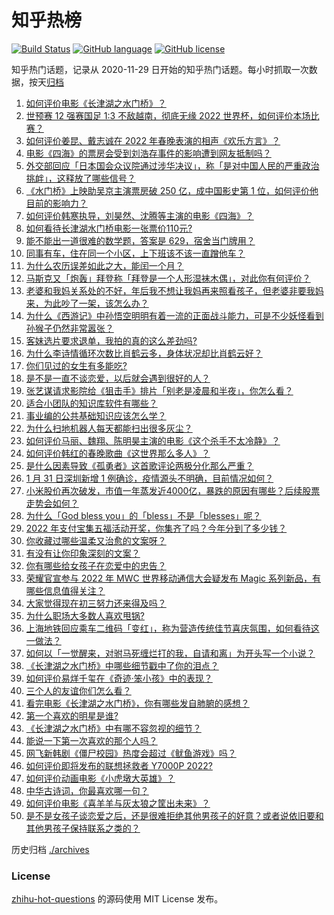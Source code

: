 # 知乎热榜
[![Build Status](https://github.com/ToWeLong/zhihu-hot-questions/workflows/CI/badge.svg)](https://github.com/ToWeLong/zhihu-hot-questions/actions)
[![GitHub language](https://img.shields.io/badge/language-golang-orange.svg)](https://golang.org/)
[![GitHub license](https://img.shields.io/github/license/ToWeLong/zhihu-hot-questions)](https://github.com/ToWeLong/zhihu-hot-questions/blob/main/LICENSE)

知乎热门话题，记录从 2020-11-29 日开始的知乎热门话题。每小时抓取一次数据，按天[归档](./archives)

<!-- BEGIN -->

1. [如何评价电影《长津湖之水门桥》？](https://www.zhihu.com/question/513091576)
1. [世预赛 12 强赛国足 1:3 不敌越南，彻底无缘 2022 世界杯，如何评价本场比赛？](https://www.zhihu.com/question/514309169)
1. [如何评价姜昆、戴志诚在 2022 年春晚表演的相声《欢乐方言》？](https://www.zhihu.com/question/514245691)
1. [电影《四海》的票房会受到刘浩存事件的影响遭到网友抵制吗？](https://www.zhihu.com/question/492078807)
1. [外交部回应「日本国会众议院通过涉华决议」，称「是对中国人民的严重政治挑衅」，这释放了哪些信号？](https://www.zhihu.com/question/514336421)
1. [《水门桥》上映助吴京主演票房破 250 亿，成中国影史第 1 位，如何评价他目前的影响力？](https://www.zhihu.com/question/514327198)
1. [如何评价韩寒执导，刘昊然、沈腾等主演的电影《四海》？](https://www.zhihu.com/question/506023996)
1. [如何看待长津湖水门桥电影一张票价110元?](https://www.zhihu.com/question/514253381)
1. [能不能出一道很难的数学题，答案是 629，宿舍当门牌用？](https://www.zhihu.com/question/492044679)
1. [同事有车，住在同一个小区，上下班该不该一直蹭他车？](https://www.zhihu.com/question/513790880)
1. [为什么农历误差如此之大，能闰一个月？](https://www.zhihu.com/question/514307216)
1. [马斯克又「炮轰」拜登称「拜登是一个人形湿袜木偶」，对此你有何评价？](https://www.zhihu.com/question/513807210)
1. [老婆和我妈关系处的不好，年后我不想让我妈再来照看孩子，但老婆非要我妈来，为此吵了一架，该怎么办？](https://www.zhihu.com/question/514176417)
1. [为什么《西游记》中孙悟空明明有着一流的正面战斗能力，可是不少妖怪看到孙猴子仍然非常嚣张？](https://www.zhihu.com/question/514227844)
1. [客妹选片要求退单，我拍的真的这么差劲吗?](https://www.zhihu.com/question/512879107)
1. [为什么李诗情循环次数比肖鹤云多，身体状况却比肖鹤云好？](https://www.zhihu.com/question/512443069)
1. [你们见过的女生有多能吃?](https://www.zhihu.com/question/315321800)
1. [是不是一直不谈恋爱，以后就会遇到很好的人？](https://www.zhihu.com/question/514390898)
1. [张艺谋请求影院给《狙击手》排片「别老是凌晨和半夜」，你怎么看？](https://www.zhihu.com/question/514122194)
1. [适合小团队的知识库软件有哪些？](https://www.zhihu.com/question/20317929)
1. [事业编的公共基础知识应该怎么学？](https://www.zhihu.com/question/265017751)
1. [为什么扫地机器人每天都能扫出很多灰尘？](https://www.zhihu.com/question/55580098)
1. [如何评价马丽、魏翔、陈明昊主演的电影《这个杀手不太冷静》？](https://www.zhihu.com/question/512183237)
1. [如何评价韩红的春晚歌曲《这世界那么多人》？](https://www.zhihu.com/question/514241236)
1. [是什么因素导致《孤勇者》这首歌评论两极分化那么严重？](https://www.zhihu.com/question/500029703)
1. [1 月 31 日深圳新增 1 例确诊，疫情源头不明确，目前情况如何？](https://www.zhihu.com/question/514244486)
1. [小米股价再次破发，市值一年蒸发近4000亿，暴跌的原因有哪些？后续股票走势会如何？](https://www.zhihu.com/question/513765651)
1. [为什么「God bless you」的「bless」不是「blesses」呢？](https://www.zhihu.com/question/20746724)
1. [2022 年支付宝集五福活动开奖，你集齐了吗？今年分到了多少钱？](https://www.zhihu.com/question/514242723)
1. [你收藏过哪些温柔又治愈的文案呀？](https://www.zhihu.com/question/505696777)
1. [有没有让你印象深刻的文案？](https://www.zhihu.com/question/513475698)
1. [你有哪些给女孩子在恋爱中的忠告？](https://www.zhihu.com/question/279752156)
1. [荣耀官宣参与 2022 年 MWC 世界移动通信大会疑发布 Magic 系列新品，有哪些信息值得关注？](https://www.zhihu.com/question/513808202)
1. [大家觉得现在初三努力还来得及吗？](https://www.zhihu.com/question/512920820)
1. [为什么职场大多数人喜欢甩锅?](https://www.zhihu.com/question/512244577)
1. [上海地铁回应乘车二维码「变红」，称为营造传统佳节喜庆氛围，如何看待这一做法？](https://www.zhihu.com/question/514107150)
1. [如何以「一觉醒来，对驸马死缠烂打的我，自请和离」为开头写一个小说？](https://www.zhihu.com/question/503658805)
1. [《长津湖之水门桥》中哪些细节戳中了你的泪点？](https://www.zhihu.com/question/514094390)
1. [如何评价易烊千玺在《奇迹·笨小孩》中的表现？](https://www.zhihu.com/question/514094257)
1. [三个人的友谊你们怎么看？](https://www.zhihu.com/question/514335473)
1. [看完电影《长津湖之水门桥》，你有哪些发自肺腑的感想？](https://www.zhihu.com/question/514245431)
1. [第一个喜欢的明星是谁?](https://www.zhihu.com/question/507401854)
1. [《长津湖之水门桥》中有哪不容忽视的细节？](https://www.zhihu.com/question/514094381)
1. [能说一下第一次喜欢的那个人吗？](https://www.zhihu.com/question/512782230)
1. [网飞新韩剧《僵尸校园》热度会超过《鱿鱼游戏》吗？](https://www.zhihu.com/question/513822236)
1. [如何评价即将发布的联想拯救者 Y7000P 2022?](https://www.zhihu.com/question/508773651)
1. [如何评价动画电影《小虎墩大英雄》？](https://www.zhihu.com/question/512691368)
1. [中华古诗词，你最喜欢哪一句？](https://www.zhihu.com/question/512106758)
1. [如何评价电影《喜羊羊与灰太狼之筐出未来》？](https://www.zhihu.com/question/511698512)
1. [是不是女孩子谈恋爱之后，还是很难拒绝其他男孩子的好意？或者说依旧要和其他男孩子保持联系之类的？](https://www.zhihu.com/question/514300600)

<!-- END -->

历史归档 [./archives](./archives)


### License
[zhihu-hot-questions](https://github.com/towelong/zhihu-hot-questions) 的源码使用 MIT License 发布。